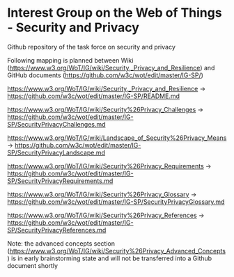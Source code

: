 # Interest Group on the Web of Things - Security and Privacy
Github repository of the task force on security and privacy

Following mapping is planned between Wiki  (https://www.w3.org/WoT/IG/wiki/Security,_Privacy_and_Resilience) and GitHub documents (https://github.com/w3c/wot/edit/master/IG-SP/)

https://www.w3.org/WoT/IG/wiki/Security,_Privacy_and_Resilience  -> 
https://github.com/w3c/wot/edit/master/IG-SP/README.md

https://www.w3.org/WoT/IG/wiki/Security%26Privacy_Challenges -> 
https://github.com/w3c/wot/edit/master/IG-SP/SecurityPrivacyChallenges.md 

https://www.w3.org/WoT/IG/wiki/Landscape_of_Security%26Privacy_Means ->
https://github.com/w3c/wot/edit/master/IG-SP/SecurityPrivacyLandscape.md

https://www.w3.org/WoT/IG/wiki/Security%26Privacy_Requirements ->
https://github.com/w3c/wot/edit/master/IG-SP/SecurityPrivacyRequirements.md

https://www.w3.org/WoT/IG/wiki/Security%26Privacy_Glossary ->
https://github.com/w3c/wot/edit/master/IG-SP/SecurityPrivacyGlossary.md

https://www.w3.org/WoT/IG/wiki/Security%26Privacy_References ->
https://github.com/w3c/wot/edit/master/IG-SP/SecurityPrivacyReferences.md

Note: the advanced concepts section (https://www.w3.org/WoT/IG/wiki/Security%26Privacy_Advanced_Concepts) is in early brainstorming state and will not be transferred into a Github document shortly
